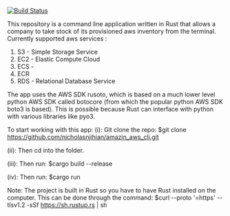 [![Build Status](https://travis-ci.com/nicholasnjihian/amazin_aws_cli.svg?branch=master)](https://travis-ci.com/nicholasnjihian/amazin_aws_cli)


This repository is a command line application written in Rust that allows a company to take stock of its provisioned aws inventory from the terminal. Currently supported aws services :
1. S3 - Simple Storage Service
2. EC2 - Elastic Compute Cloud
3. ECS - 
4. ECR
5. RDS - Relational Database Service

The app uses the AWS SDK rusoto, which is based on a much lower level python AWS SDK called botocore (from which the popular python AWS SDK boto3 is based). This is possible because Rust can interface with python with various libraries like pyo3.

To start working with this app:
(i): Git clone the repo: 
$git clone https://github.com/nicholasnjihian/amazin_aws_cli.git

(ii): Then cd into the folder.

(iii): Then run:
$cargo build --release

(iv): Then run: 
$cargo run 

Note: The project is built in Rust so you have to have Rust installed on the computer. This can be done through the command: 
$curl --proto '=https' --tlsv1.2 -sSf https://sh.rustup.rs | sh
